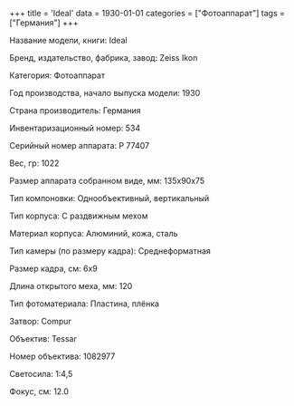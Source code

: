 +++
title = 'Ideal'
data = 1930-01-01
categories = ["Фотоаппарат"]
tags = ["Германия"]
+++

Название модели, книги: Ideal

Бренд, издательство, фабрика, завод: Zeiss Ikon

Категория: Фотоаппарат

Год производства, начало выпуска модели: 1930

Страна производитель: Германия

Инвентаризационный номер: 534

Серийный номер аппарата: Р 77407

Вес, гр: 1022

Размер аппарата  собранном виде, мм: 135х90х75

Тип компоновки: Однообъективный, вертикальный

Тип корпуса: С раздвижным мехом

Материал корпуса: Алюминий, кожа, сталь

Тип камеры (по размеру кадра): Среднеформатная

Размер кадра, см: 6х9

Длина открытого меха, мм: 120

Тип фотоматериала: Пластина, плёнка

Затвор: Compur

Объектив: Tessar

Номер объектива: 1082977

Светосила: 1:4,5

Фокус, см: 12.0

